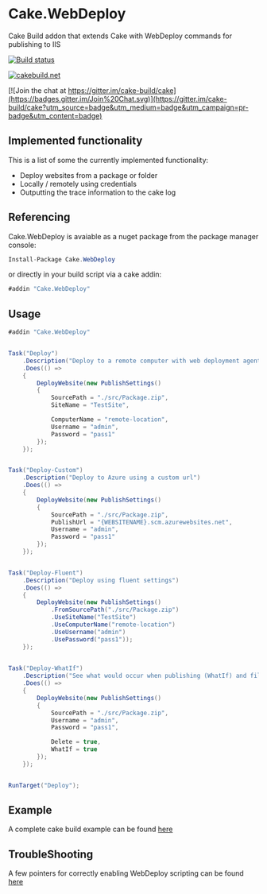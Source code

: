 # Cake.WebDeploy
Cake Build addon that extends Cake with WebDeploy commands for publishing to IIS

[![Build status](https://ci.appveyor.com/api/projects/status/rld9874ha4woe9m7?svg=true)](https://ci.appveyor.com/project/PhillipSharpe/cake-webdeploy)

[![cakebuild.net](https://img.shields.io/badge/WWW-cakebuild.net-blue.svg)](http://cakebuild.net/)

[![Join the chat at https://gitter.im/cake-build/cake](https://badges.gitter.im/Join%20Chat.svg)](https://gitter.im/cake-build/cake?utm_source=badge&utm_medium=badge&utm_campaign=pr-badge&utm_content=badge)



## Implemented functionality

This is a list of some the currently implemented functionality:

* Deploy websites from a package or folder
* Locally / remotely using credentials
* Outputting the trace information to the cake log



## Referencing

Cake.WebDeploy is avaiable as a nuget package from the package manager console:

```csharp
Install-Package Cake.WebDeploy
```

or directly in your build script via a cake addin:

```csharp
#addin "Cake.WebDeploy"
```



## Usage

```csharp
#addin "Cake.WebDeploy"


Task("Deploy")
    .Description("Deploy to a remote computer with web deployment agent installed")
    .Does(() =>
	{
		DeployWebsite(new PublishSettings()
		{
			SourcePath = "./src/Package.zip",
			SiteName = "TestSite",

			ComputerName = "remote-location",
			Username = "admin",
			Password = "pass1"
		});
	});


Task("Deploy-Custom")
    .Description("Deploy to Azure using a custom url")
    .Does(() =>
	{
		DeployWebsite(new PublishSettings()
		{
			SourcePath = "./src/Package.zip",
			PublishUrl = "{WEBSITENAME}.scm.azurewebsites.net",
			Username = "admin",
			Password = "pass1"
		});
	});


Task("Deploy-Fluent")
    .Description("Deploy using fluent settings")
    .Does(() =>
	{
		DeployWebsite(new PublishSettings()
			.FromSourcePath("./src/Package.zip")
			.UseSiteName("TestSite")
			.UseComputerName("remote-location")
			.UseUsername("admin")
			.UsePassword("pass1"));
	});
	

Task("Deploy-WhatIf")
    .Description("See what would occur when publishing (WhatIf) and files should be deleted if they don't exist (Delete)")
    .Does(() =>
	{
		DeployWebsite(new PublishSettings()
		{
			SourcePath = "./src/Package.zip",
			Username = "admin",
			Password = "pass1",

			Delete = true,
			WhatIf = true
		});
	});


RunTarget("Deploy");
```



## Example

A complete cake build example can be found [here](https://github.com/SharpeRAD/Cake.WebDeploy/blob/master/test/build.cake)



## TroubleShooting

A few pointers for correctly enabling WebDeploy scripting can be found [here](https://github.com/SharpeRAD/Cake.WebDeploy/blob/master/TroubleShooting.md)
